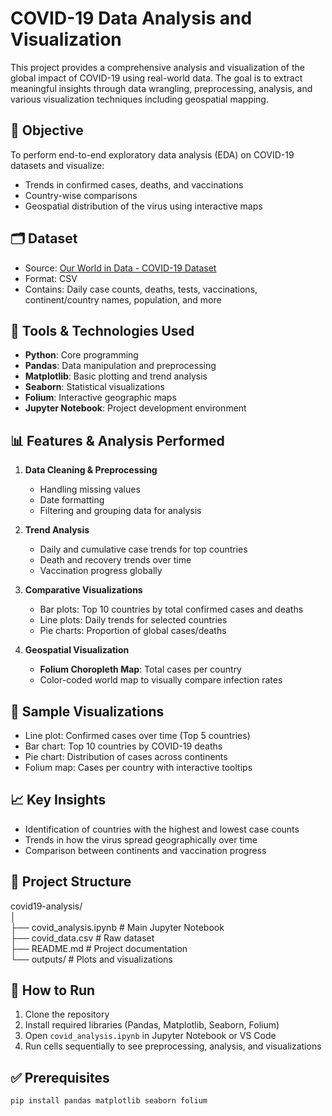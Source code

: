 # COVID-19 Data Analysis and Visualization

This project provides a comprehensive analysis and visualization of the global impact of COVID-19 using real-world data. The goal is to extract meaningful insights through data wrangling, preprocessing, analysis, and various visualization techniques including geospatial mapping.

## 📌 Objective

To perform end-to-end exploratory data analysis (EDA) on COVID-19 datasets and visualize:
- Trends in confirmed cases, deaths, and vaccinations
- Country-wise comparisons
- Geospatial distribution of the virus using interactive maps

## 🗂️ Dataset

- Source: [Our World in Data - COVID-19 Dataset](https://ourworldindata.org/covid-deaths)  
- Format: CSV  
- Contains: Daily case counts, deaths, tests, vaccinations, continent/country names, population, and more

## 🔧 Tools & Technologies Used

- **Python**: Core programming
- **Pandas**: Data manipulation and preprocessing
- **Matplotlib**: Basic plotting and trend analysis
- **Seaborn**: Statistical visualizations
- **Folium**: Interactive geographic maps
- **Jupyter Notebook**: Project development environment

## 📊 Features & Analysis Performed

1. **Data Cleaning & Preprocessing**
   - Handling missing values
   - Date formatting
   - Filtering and grouping data for analysis

2. **Trend Analysis**
   - Daily and cumulative case trends for top countries
   - Death and recovery trends over time
   - Vaccination progress globally

3. **Comparative Visualizations**
   - Bar plots: Top 10 countries by total confirmed cases and deaths
   - Line plots: Daily trends for selected countries
   - Pie charts: Proportion of global cases/deaths

4. **Geospatial Visualization**
   - **Folium Choropleth Map**: Total cases per country
   - Color-coded world map to visually compare infection rates

## 📌 Sample Visualizations

- Line plot: Confirmed cases over time (Top 5 countries)
- Bar chart: Top 10 countries by COVID-19 deaths
- Pie chart: Distribution of cases across continents
- Folium map: Cases per country with interactive tooltips

## 📈 Key Insights

- Identification of countries with the highest and lowest case counts
- Trends in how the virus spread geographically over time
- Comparison between continents and vaccination progress

## 📁 Project Structure

covid19-analysis/<br>
│<br>
├── covid_analysis.ipynb # Main Jupyter Notebook<br>
├── covid_data.csv # Raw dataset<br>
├── README.md # Project documentation<br>
└── outputs/ # Plots and visualizations<br>

## 🚀 How to Run

1. Clone the repository
2. Install required libraries (Pandas, Matplotlib, Seaborn, Folium)
3. Open `covid_analysis.ipynb` in Jupyter Notebook or VS Code
4. Run cells sequentially to see preprocessing, analysis, and visualizations

## ✅ Prerequisites

```bash
pip install pandas matplotlib seaborn folium
